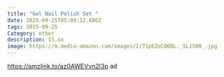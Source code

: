 ```yaml
---
title: "Gel Nail Polish Set "
date: 2025-09-25T05:09:12.606Z
tags: 2025-09-25
Category: other
description: 15.xx
image: https://m.media-amazon.com/images/I/71pEZoCQ0DL._SL1500_.jpg
---
```

https://amzlink.to/az0AWEVvn2l3p ad